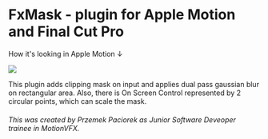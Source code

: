 # FxMask - plugin for Apple Motion and Final Cut Pro

How it's looking in Apple Motion ↓

<img src="FxMaskShow.png">

This plugin adds clipping mask on input and applies dual pass gaussian blur on rectangular area. Also, there is On Screen Control represented by 2 circular points, which can scale the mask.

###### This was created by Przemek Paciorek as Junior Software Deveoper trainee in MotionVFX.
